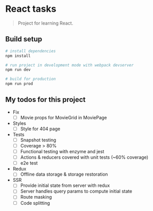 # React tasks

> Project for learning React.

## Build setup 
```bash
# install dependencies
npm install

# run project in development mode with webpack devserver
npm run dev

# build for production
npm run prod
```


## My todos for this project
- Fix
  - [ ] Movie props for MovieGrid in MoviePage
- Styles
  - [ ] Style for 404 page
- Tests
  - [ ] Snapshot testing
  - [ ] Coverage > 80%
  - [ ] Functional testing with enzyme and jest
  - [ ] Actions & reducers covered with unit tests (~60% coverage)
  - [ ] e2e test
- Redux
  - [ ] Offline data storage & storage restoration
- SSR
  - [ ] Provide initial state from server with redux
  - [ ] Server handles query params to compute initial state
  - [ ] Route masking
  - [ ] Code splitting